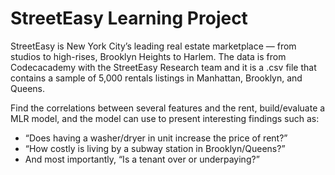 # StreetEasy Learning Project
StreetEasy is New York City’s leading real estate marketplace — from studios to high-rises, Brooklyn Heights to Harlem. The data is from Codecacademy with the StreetEasy Research team and it is a .csv file that contains a sample of 5,000 rentals listings in Manhattan, Brooklyn, and Queens.

Find the correlations between several features and the rent, build/evaluate a MLR model, and the model can use to present interesting findings such as:

- “Does having a washer/dryer in unit increase the price of rent?”
- “How costly is living by a subway station in Brooklyn/Queens?”
- And most importantly, “Is a tenant over or underpaying?”
